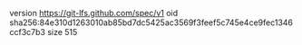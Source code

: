 version https://git-lfs.github.com/spec/v1
oid sha256:84e310d1263010ab85bd7dc5425ac3569f3feef5c745e4ce9fec1346ccf3c7b3
size 515
